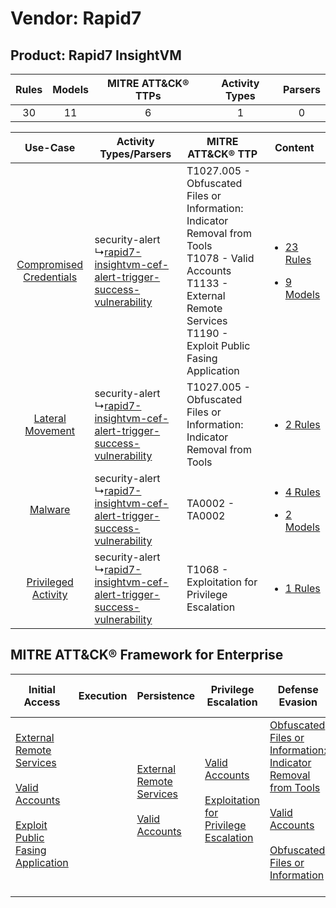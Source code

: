 Vendor: Rapid7
==============
Product: Rapid7 InsightVM
-------------------------
| Rules | Models | MITRE ATT&CK® TTPs | Activity Types | Parsers |
|:-----:|:------:|:------------------:|:--------------:|:-------:|
|  30   |   11   |         6          |       1        |    0    |

|    Use-Case    | Activity Types/Parsers    | MITRE ATT&CK® TTP    | Content    |
|:----:| ---- | ---- | ---- |
| [Compromised Credentials](../../../UseCases/uc_compromised_credentials.md) |  security-alert<br> ↳[rapid7-insightvm-cef-alert-trigger-success-vulnerability](Ps/pC_rapid7insightvmcefalerttriggersuccessvulnerability.md)<br> | T1027.005 - Obfuscated Files or Information: Indicator Removal from Tools<br>T1078 - Valid Accounts<br>T1133 - External Remote Services<br>T1190 - Exploit Public Fasing Application<br> | [<ul><li>23 Rules</li></ul><ul><li>9 Models</li></ul>](RM/r_m_rapid7_rapid7_insightvm_Compromised_Credentials.md) |
|        [Lateral Movement](../../../UseCases/uc_lateral_movement.md)        |  security-alert<br> ↳[rapid7-insightvm-cef-alert-trigger-success-vulnerability](Ps/pC_rapid7insightvmcefalerttriggersuccessvulnerability.md)<br> | T1027.005 - Obfuscated Files or Information: Indicator Removal from Tools<br>    | [<ul><li>2 Rules</li></ul>](RM/r_m_rapid7_rapid7_insightvm_Lateral_Movement.md)    |
|    [Malware](../../../UseCases/uc_malware.md)    |  security-alert<br> ↳[rapid7-insightvm-cef-alert-trigger-success-vulnerability](Ps/pC_rapid7insightvmcefalerttriggersuccessvulnerability.md)<br> | TA0002 - TA0002<br>    | [<ul><li>4 Rules</li></ul><ul><li>2 Models</li></ul>](RM/r_m_rapid7_rapid7_insightvm_Malware.md)    |
|     [Privileged Activity](../../../UseCases/uc_privileged_activity.md)     |  security-alert<br> ↳[rapid7-insightvm-cef-alert-trigger-success-vulnerability](Ps/pC_rapid7insightvmcefalerttriggersuccessvulnerability.md)<br> | T1068 - Exploitation for Privilege Escalation<br>    | [<ul><li>1 Rules</li></ul>](RM/r_m_rapid7_rapid7_insightvm_Privileged_Activity.md)    |

MITRE ATT&CK® Framework for Enterprise
--------------------------------------
| Initial Access                                                                                                                                                                                                                         | Execution | Persistence                                                                                                                                      | Privilege Escalation                                                                                                                                          | Defense Evasion                                                                                                                                                                                                                                                               | Credential Access | Discovery | Lateral Movement | Collection | Command and Control | Exfiltration | Impact |
| -------------------------------------------------------------------------------------------------------------------------------------------------------------------------------------------------------------------------------------- | --------- | ------------------------------------------------------------------------------------------------------------------------------------------------ | ------------------------------------------------------------------------------------------------------------------------------------------------------------- | ----------------------------------------------------------------------------------------------------------------------------------------------------------------------------------------------------------------------------------------------------------------------------- | ----------------- | --------- | ---------------- | ---------- | ------------------- | ------------ | ------ |
| [External Remote Services](https://attack.mitre.org/techniques/T1133)<br><br>[Valid Accounts](https://attack.mitre.org/techniques/T1078)<br><br>[Exploit Public Fasing Application](https://attack.mitre.org/techniques/T1190)<br><br> |           | [External Remote Services](https://attack.mitre.org/techniques/T1133)<br><br>[Valid Accounts](https://attack.mitre.org/techniques/T1078)<br><br> | [Valid Accounts](https://attack.mitre.org/techniques/T1078)<br><br>[Exploitation for Privilege Escalation](https://attack.mitre.org/techniques/T1068)<br><br> | [Obfuscated Files or Information: Indicator Removal from Tools](https://attack.mitre.org/techniques/T1027/005)<br><br>[Valid Accounts](https://attack.mitre.org/techniques/T1078)<br><br>[Obfuscated Files or Information](https://attack.mitre.org/techniques/T1027)<br><br> |                   |           |                  |            |                     |              |        |